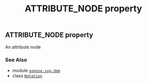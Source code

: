 ﻿---
title: ATTRIBUTE_NODE property
second_title: Aspose.SVG for Python via .NET API References
description: 
type: docs
weight: 190
url: /python-net/aspose.svg.dom/notation/attribute_node/
is_root: false
---

## ATTRIBUTE_NODE property


An attribute node

### See Also
* module [`aspose.svg.dom`](../../)
* class [`Notation`](/svg/python-net/aspose.svg.dom/notation)

